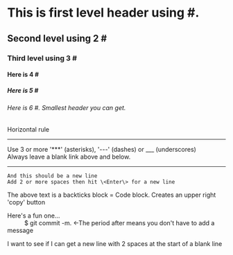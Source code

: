 # This is first level header using \#.  
## Second level using 2 \#
### Third level using 3 \#
#### Here is 4 \#
##### Here is 5 \#
###### Here is 6 \#. Smallest header you can get.   
Horizontal rule   

***

Use 3 or more '\*\*\*' (asterisks), '\-\-\-' (dashes) or \_\_\_ (underscores)   
Always leave a blank link above and below.   

---

```
And this should be a new line  
Add 2 or more spaces then hit \<Enter\> for a new line
```
The above text is a backticks block = Code block. Creates an upper right 'copy' button

Here's a fun one...  
$~~~~~~~~~~$$ git commit -m.  <-The period after means you don't have to add a message  
  
I want to see if I can get a new line with 2 spaces at the start of a blank line

